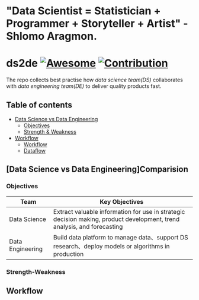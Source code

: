 # "Data Scientist = Statistician + Programmer + Storyteller + Artist" - Shlomo Aragmon.

# ds2de [![Awesome](https://cdn.rawgit.com/sindresorhus/awesome/d7305f38d29fed78fa85652e3a63e154dd8e8829/media/badge.svg)](https://github.com/sindresorhus/awesome) [![Contribution](https://img.shields.io/badge/contributions-welcome-brightgreen.svg?style=flat)](https://github.com/liukelinlin/ds2de)
The repo collects best practise how _data science team(DS)_ collaborates with _data engineering team(DE)_ to deliver quality products fast.

## Table of contents

* [Data Science vs Data Engineering](#Comparison)
  * [Objectives](#Objectives)
  * [Strength & Weakness](#Strength-Weakness)
* [Workflow](#Workflow)
  * [Workflow](Workflow)
  * [Dataflow](Dataflow)

## [Data Science vs Data Engineering]Comparision

### Objectives

| Team| Key Objectives |
|----|----|
| Data Science | Extract valuable information for use in strategic decision making, product development, trend analysis, and forecasting |
| Data Engineering | Build data platform to manage data、support DS research、deploy models or algorithms in production |

### Strength-Weakness

## Workflow
